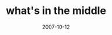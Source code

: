 ---
layout: base.njk
title : 'what&#39;s in the middle' 
view_title : 'what&#39;s in the middle' 
year : '2007' 
date : '2007-10-12' 
img_file : '/drawing/whatsinthemiddle.png' 
html_file : 'whatsinthemiddle' 
next_html : 'idrinkteaeverymorning.html' 
year_order : '198' 
permalink : "title/{{html_file}}.html"
---